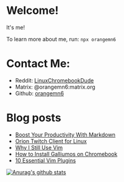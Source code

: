# Welcome!

It's me!

To learn more about me, run:
`npx orangemn6`


# Contact Me:

- Reddit: [LinuxChromebookDude](https://reddit.com/u/LinuxChromebookDude)
- Matrix: @orangemn6:matrix.org
- Github: [orangemn6](https://github.com/orangemn6)

# Blog posts
<!-- BLOG-POST-LIST:START -->
- [Boost Your Productivity With Markdown](https://www.jacobgoldstein.tk/posts/boost-your-productivity-with-markdown/)
- [Orion Twitch Client for Linux](https://www.jacobgoldstein.tk/posts/orion-twitch-client-for-linux/)
- [Why I Still Use Vim](https://www.jacobgoldstein.tk/posts/why-i-still-use-vim/)
- [How to Install Galliumos on Chromebook](https://www.jacobgoldstein.tk/posts/how-to-install-galliumos-on-chromebook/)
- [10 Essential Vim Plugins](https://www.jacobgoldstein.tk/posts/10-essential-vim-plugins/)
<!-- BLOG-POST-LIST:END -->

[![Anurag's github stats](https://github-readme-stats.vercel.app/api?username=orangemn6)](https://github.com/anuraghazra/github-readme-stats)
